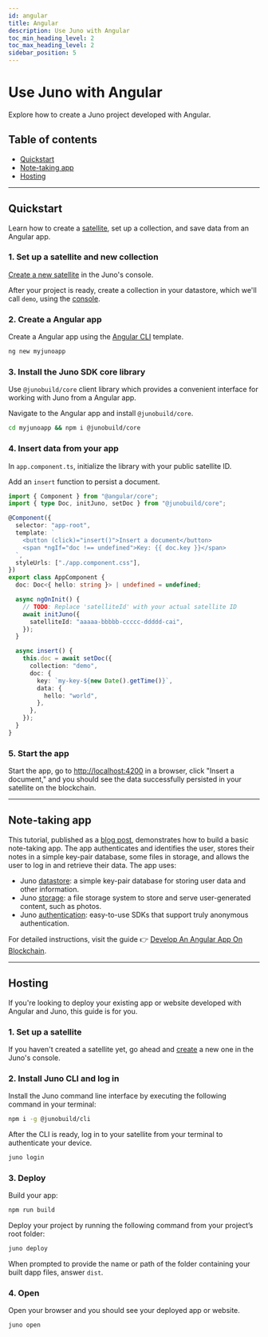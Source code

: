 ```yaml
---
id: angular
title: Angular
description: Use Juno with Angular
toc_min_heading_level: 2
toc_max_heading_level: 2
sidebar_position: 5
---
```


# Use Juno with Angular

Explore how to create a Juno project developed with Angular.

## Table of contents

- [Quickstart](#quickstart)
- [Note-taking app](#note-taking-app)
- [Hosting](#hosting)

---

## Quickstart

Learn how to create a [satellite], set up a collection, and save data from an Angular app.

### 1. Set up a satellite and new collection

[Create a new satellite](../add-juno-to-an-app/create-a-satellite.md) in the Juno's console.

After your project is ready, create a collection in your datastore, which we'll call `demo`, using the [console](https://console.juno.build).

### 2. Create a Angular app

Create a Angular app using the [Angular CLI](https://angular.io/cli) template.

```bash
ng new myjunoapp
```

### 3. Install the Juno SDK core library

Use `@junobuild/core` client library which provides a convenient interface for working with Juno from a Angular app.

Navigate to the Angular app and install `@junobuild/core`.

```bash
cd myjunoapp && npm i @junobuild/core
```

### 4. Insert data from your app

In `app.component.ts`, initialize the library with your public satellite ID.

Add an `insert` function to persist a document.

```typescript title="app.component.ts"
import { Component } from "@angular/core";
import { type Doc, initJuno, setDoc } from "@junobuild/core";

@Component({
  selector: "app-root",
  template: `
    <button (click)="insert()">Insert a document</button>
    <span *ngIf="doc !== undefined">Key: {{ doc.key }}</span>
  `,
  styleUrls: ["./app.component.css"],
})
export class AppComponent {
  doc: Doc<{ hello: string }> | undefined = undefined;

  async ngOnInit() {
    // TODO: Replace 'satelliteId' with your actual satellite ID
    await initJuno({
      satelliteId: "aaaaa-bbbbb-ccccc-ddddd-cai",
    });
  }

  async insert() {
    this.doc = await setDoc({
      collection: "demo",
      doc: {
        key: `my-key-${new Date().getTime()}`,
        data: {
          hello: "world",
        },
      },
    });
  }
}
```

### 5. Start the app

Start the app, go to [http://localhost:4200](http://localhost:4200) in a browser, click "Insert a document," and you should see the data successfully persisted in your satellite on the blockchain.

---

## Note-taking app

This tutorial, published as a [blog post](/blog/develop-an-angular-app-on-blockchain), demonstrates how to build a basic note-taking app. The app authenticates and identifies the user, stores their notes in a simple key-pair database, some files in storage, and allows the user to log in and retrieve their data. The app uses:

- Juno [datastore](../build/datastore.md): a simple key-pair database for storing user data and other information.
- Juno [storage](../build/storage.md): a file storage system to store and serve user-generated content, such as photos.
- Juno [authentication](../build/authentication.md): easy-to-use SDKs that support truly anonymous authentication.

For detailed instructions, visit the guide 👉 [Develop An Angular App On Blockchain](/blog/develop-an-angular-app-on-blockchain).

---

## Hosting

If you're looking to deploy your existing app or website developed with Angular and Juno, this guide is for you.

### 1. Set up a satellite

If you haven't created a satellite yet, go ahead and [create](../add-juno-to-an-app/create-a-satellite.md) a new one in the Juno's console.

### 2. Install Juno CLI and log in

Install the Juno command line interface by executing the following command in your terminal:

```bash
npm i -g @junobuild/cli
```

After the CLI is ready, log in to your satellite from your terminal to authenticate your device.

```bash
juno login
```

### 3. Deploy

Build your app:

```bash
npm run build
```

Deploy your project by running the following command from your project’s root folder:

```bash
juno deploy
```

When prompted to provide the name or path of the folder containing your built dapp files, answer `dist`.

### 4. Open

Open your browser and you should see your deployed app or website.

```bash
juno open
```

[satellite]: ../terminology.md#satellite

